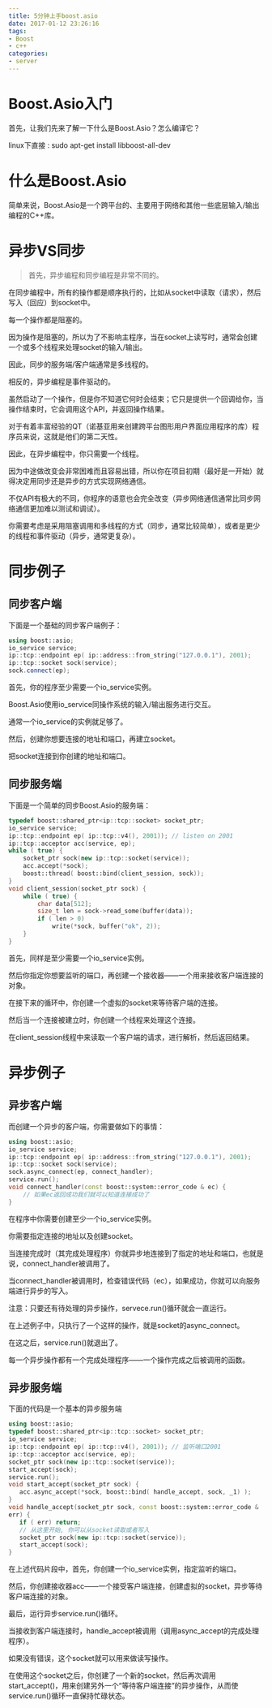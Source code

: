 ```yaml
---
title: 5分钟上手boost.asio
date: 2017-01-12 23:26:16
tags: 
- Boost
- c++
categories:
- server
---
```



# Boost.Asio入门

首先，让我们先来了解一下什么是Boost.Asio？怎么编译它？

linux下直接 : sudo apt-get install libboost-all-dev


# 什么是Boost.Asio

简单来说，Boost.Asio是一个跨平台的、主要用于网络和其他一些底层输入/输出编程的C++库。


# 异步VS同步

> 首先，异步编程和同步编程是非常不同的。


在同步编程中，所有的操作都是顺序执行的，比如从socket中读取（请求），然后写入（回应）到socket中。

每一个操作都是阻塞的。

因为操作是阻塞的，所以为了不影响主程序，当在socket上读写时，通常会创建一个或多个线程来处理socket的输入/输出。

因此，同步的服务端/客户端通常是多线程的。


相反的，异步编程是事件驱动的。

虽然启动了一个操作，但是你不知道它何时会结束；它只是提供一个回调给你，当操作结束时，它会调用这个API，并返回操作结果。

对于有着丰富经验的QT（诺基亚用来创建跨平台图形用户界面应用程序的库）程序员来说，这就是他们的第二天性。

因此，在异步编程中，你只需要一个线程。


因为中途做改变会非常困难而且容易出错，所以你在项目初期（最好是一开始）就得决定用同步还是异步的方式实现网络通信。

不仅API有极大的不同，你程序的语意也会完全改变（异步网络通信通常比同步网络通信更加难以测试和调试）。

你需要考虑是采用阻塞调用和多线程的方式（同步，通常比较简单），或者是更少的线程和事件驱动（异步，通常更复杂）。



# 同步例子 

## 同步客户端

下面是一个基础的同步客户端例子：

``` c++
using boost::asio;
io_service service;
ip::tcp::endpoint ep( ip::address::from_string("127.0.0.1"), 2001);
ip::tcp::socket sock(service);
sock.connect(ep);
```

首先，你的程序至少需要一个io_service实例。

Boost.Asio使用io_service同操作系统的输入/输出服务进行交互。

通常一个io_service的实例就足够了。

然后，创建你想要连接的地址和端口，再建立socket。

把socket连接到你创建的地址和端口。

## 同步服务端

下面是一个简单的同步Boost.Asio的服务端：
``` c++
typedef boost::shared_ptr<ip::tcp::socket> socket_ptr;
io_service service;
ip::tcp::endpoint ep( ip::tcp::v4(), 2001)); // listen on 2001
ip::tcp::acceptor acc(service, ep);
while ( true) {
    socket_ptr sock(new ip::tcp::socket(service));
    acc.accept(*sock);
    boost::thread( boost::bind(client_session, sock));
}
void client_session(socket_ptr sock) {
    while ( true) {
        char data[512];
        size_t len = sock->read_some(buffer(data));
        if ( len > 0)
            write(*sock, buffer("ok", 2));
    }
}
```
首先，同样是至少需要一个io_service实例。

然后你指定你想要监听的端口，再创建一个接收器——一个用来接收客户端连接的对象。

 在接下来的循环中，你创建一个虚拟的socket来等待客户端的连接。

 然后当一个连接被建立时，你创建一个线程来处理这个连接。


在client_session线程中来读取一个客户端的请求，进行解析，然后返回结果。




# 异步例子


## 异步客户端

而创建一个异步的客户端，你需要做如下的事情：

``` c++
using boost::asio;
io_service service;
ip::tcp::endpoint ep( ip::address::from_string("127.0.0.1"), 2001);
ip::tcp::socket sock(service);
sock.async_connect(ep, connect_handler);
service.run();
void connect_handler(const boost::system::error_code & ec) {
    // 如果ec返回成功我们就可以知道连接成功了
}
```

在程序中你需要创建至少一个io_service实例。

你需要指定连接的地址以及创建socket。


当连接完成时（其完成处理程序）你就异步地连接到了指定的地址和端口，也就是说，connect_handler被调用了。


当connect_handler被调用时，检查错误代码（ec），如果成功，你就可以向服务端进行异步的写入。


注意：只要还有待处理的异步操作，servece.run()循环就会一直运行。

在上述例子中，只执行了一个这样的操作，就是socket的async_connect。

在这之后，service.run()就退出了。


每一个异步操作都有一个完成处理程序——一个操作完成之后被调用的函数。


## 异步服务端

 下面的代码是一个基本的异步服务端
 ``` c++
using boost::asio;
typedef boost::shared_ptr<ip::tcp::socket> socket_ptr;
io_service service;
ip::tcp::endpoint ep( ip::tcp::v4(), 2001)); // 监听端口2001
ip::tcp::acceptor acc(service, ep);
socket_ptr sock(new ip::tcp::socket(service));
start_accept(sock);
service.run();
void start_accept(socket_ptr sock) {
    acc.async_accept(*sock, boost::bind( handle_accept, sock, _1) );
}
void handle_accept(socket_ptr sock, const boost::system::error_code &
err) {
    if ( err) return;
    // 从这里开始, 你可以从socket读取或者写入
    socket_ptr sock(new ip::tcp::socket(service));
    start_accept(sock);
}
```

在上述代码片段中，首先，你创建一个io_service实例，指定监听的端口。

然后，你创建接收器acc——一个接受客户端连接，创建虚拟的socket，异步等待客户端连接的对象。


最后，运行异步service.run()循环。

当接收到客户端连接时，handle_accept被调用（调用async_accept的完成处理程序）。

如果没有错误，这个socket就可以用来做读写操作。


在使用这个socket之后，你创建了一个新的socket，然后再次调用start_accept()，用来创建另外一个“等待客户端连接”的异步操作，从而使service.run()循环一直保持忙碌状态。

